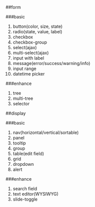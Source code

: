 ##form  

###basic

1. button(color, size, state)  
2. radio(state, value, label)  
3. checkbox  
4. checkbox-group  
5. select(ajax)  
5. multi-select(ajax)  
6. input with label
7. message(error/success/warning/info)
8. input range  
9. datetime picker

###enhance

1. tree  
2. multi-tree  
3. selector  

##display  

###basic  

1. nav(horizontal/vertical/sortable)  
2. panel  
3. tooltip  
4. group  
5. table(edit field)  
6. grid  
7. dropdown
8. alert

###enhance  

1. search field  
2. text editor(WYSIWYG)  
3. slide-toggle